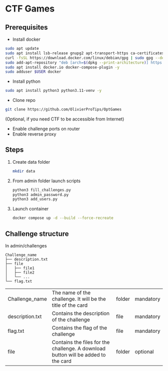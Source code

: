 # CTF Games

## Prerequisites

- Install docker
```bash
sudo apt update
sudo apt install lsb-release gnupg2 apt-transport-https ca-certificates curl software-properties-common -y
curl -fsSL https://download.docker.com/linux/debian/gpg | sudo gpg --dearmor -o /etc/apt/trusted.gpg.d/debian.gpg
sudo add-apt-repository "deb [arch=$(dpkg --print-architecture)] https://download.docker.com/linux/debian $(lsb_release -cs) stable"
sudo apt install docker.io docker-compose-plugin -y
sudo adduser $USER docker
```

- Install python
```bash
sudo apt install python3 python3.11-venv -y
```

- Clone repo
```bash
git clone https://github.com/OlivierProTips/OptGames
```

(Optional, if you need CTF to be accessible from Internet)
- Enable challenge ports on router
- Enable reverse proxy

## Steps

1. Create data folder
    ```bash
    mkdir data
    ```
2. From admin folder launch scripts
    ```bash
    python3 fill_challenges.py
    python3 admin_password.py
    python3 add_users.py
    ```
3. Launch container
    ```bash
    docker compose up -d --build --force-recreate
    ```

## Challenge structure

In admin/challenges

```
Challenge_name
├── description.txt
├── file
│   ├── file1
│   ├── file2
│   └── ...
└── flag.txt
```

|                 |                                                                                   |        |           |
| --------------- | --------------------------------------------------------------------------------- | ------ | --------- |
| Challenge_name  | The name of the challenge. It will be the title of the card                       | folder | mandatory |
| description.txt | Contains the description of the challenge                                         | file   | mandatory |
| flag.txt        | Contains the flag of the challenge                                                | file   | mandatory |
| file            | Contains the files for the challenge. A download button will be added to the card | folder | optional  |